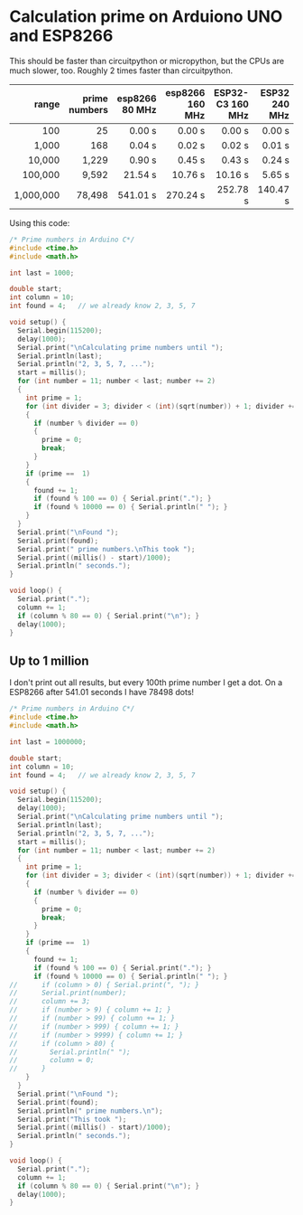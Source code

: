 # Calculation prime on Arduiono UNO and ESP8266

This should be faster than circuitpython or micropython, but the CPUs are much slower, too. Roughly 2 times faster than circuitpython.

|     range | prime numbers | esp8266 80 MHz | esp8266 160 MHz | ESP32-C3 160 MHz | ESP32 240 MHz | ESP32-S3 240 MHz |
|----------:|--------------:|---------------:|----------------:|-----------------:|--------------:|------------------|
|       100 |            25 |         0.00 s |          0.00 s |           0.00 s |        0.00 s |           0.00 s |
|     1,000 |           168 |         0.04 s |          0.02 s |           0.02 s |        0.01 s |           0.01 s |
|    10,000 |         1,229 |         0.90 s |          0.45 s |           0.43 s |        0.24 s |           0.22 s |
|   100,000 |         9,592 |        21.54 s |         10.76 s |          10.16 s |        5.65 s |           5.20 s |
| 1,000,000 |        78,498 |       541.01 s |        270.24 s |         252.78 s |      140.47 s |         129.44 s |

Using this code:

``` c
/* Prime numbers in Arduino C*/
#include <time.h>
#include <math.h>

int last = 1000;

double start;
int column = 10;
int found = 4;   // we already know 2, 3, 5, 7

void setup() {
  Serial.begin(115200);
  delay(1000);
  Serial.print("\nCalculating prime numbers until ");
  Serial.println(last);
  Serial.println("2, 3, 5, 7, ...");
  start = millis();
  for (int number = 11; number < last; number += 2)
  {
    int prime = 1;
    for (int divider = 3; divider < (int)(sqrt(number)) + 1; divider += 2)
    {
      if (number % divider == 0)
      {
        prime = 0;
        break;
      }
    }
    if (prime ==  1)
    {
      found += 1;
      if (found % 100 == 0) { Serial.print("."); }
      if (found % 10000 == 0) { Serial.println(" "); }
    }
  }
  Serial.print("\nFound ");
  Serial.print(found);
  Serial.print(" prime numbers.\nThis took ");
  Serial.print((millis() - start)/1000);
  Serial.println(" seconds.");
}

void loop() {
  Serial.print(".");
  column += 1;
  if (column % 80 == 0) { Serial.print("\n"); }
  delay(1000);
}
```

## Up to 1 million

I don't print out all results, but every 100th prime number I get a dot. On a ESP8266 after 541.01 seconds I have 78498 dots!

``` c
/* Prime numbers in Arduino C*/
#include <time.h>
#include <math.h>

int last = 1000000;

double start;
int column = 10;
int found = 4;   // we already know 2, 3, 5, 7

void setup() {
  Serial.begin(115200);
  delay(1000);
  Serial.print("\nCalculating prime numbers until ");
  Serial.println(last);
  Serial.println("2, 3, 5, 7, ...");
  start = millis();
  for (int number = 11; number < last; number += 2)
  {
    int prime = 1;
    for (int divider = 3; divider < (int)(sqrt(number)) + 1; divider += 2)
    {
      if (number % divider == 0)
      {
        prime = 0;
        break;
      }
    }
    if (prime ==  1)
    {
      found += 1;
      if (found % 100 == 0) { Serial.print("."); }
      if (found % 10000 == 0) { Serial.println(" "); }
//      if (column > 0) { Serial.print(", "); }
//      Serial.print(number);
//      column += 3;
//      if (number > 9) { column += 1; }
//      if (number > 99) { column += 1; }
//      if (number > 999) { column += 1; }
//      if (number > 9999) { column += 1; }
//      if (column > 80) { 
//        Serial.println(" "); 
//        column = 0;
//      }      
    }
  }
  Serial.print("\nFound ");
  Serial.print(found);
  Serial.println(" prime numbers.\n");
  Serial.print("This took ");
  Serial.print((millis() - start)/1000);
  Serial.println(" seconds.");
}

void loop() {
  Serial.print(".");
  column += 1;
  if (column % 80 == 0) { Serial.print("\n"); }
  delay(1000);
}

```
